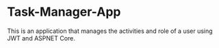# Task-Manager-App
This is an application that manages the activities and role of a user using JWT and ASPNET Core.
